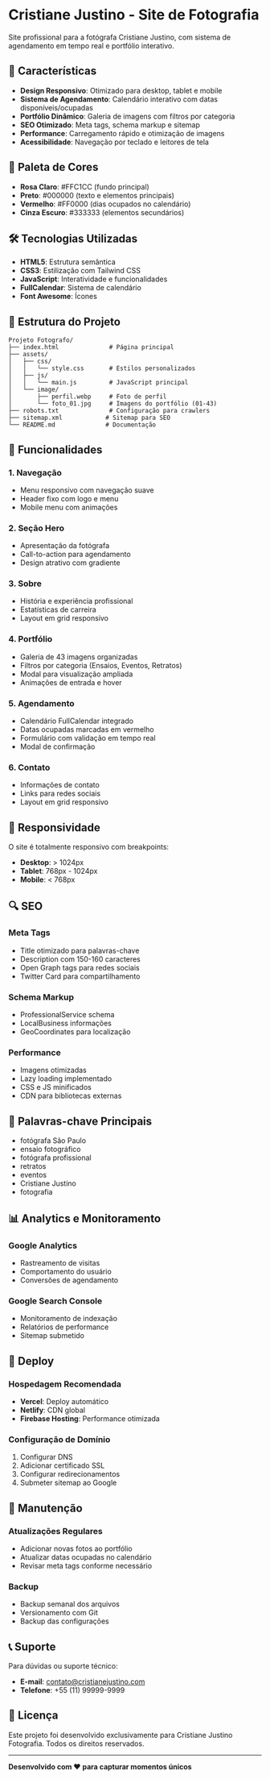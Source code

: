 # Cristiane Justino - Site de Fotografia

Site profissional para a fotógrafa Cristiane Justino, com sistema de agendamento em tempo real e portfólio interativo.

## 🎯 Características

- **Design Responsivo**: Otimizado para desktop, tablet e mobile
- **Sistema de Agendamento**: Calendário interativo com datas disponíveis/ocupadas
- **Portfólio Dinâmico**: Galeria de imagens com filtros por categoria
- **SEO Otimizado**: Meta tags, schema markup e sitemap
- **Performance**: Carregamento rápido e otimização de imagens
- **Acessibilidade**: Navegação por teclado e leitores de tela

## 🎨 Paleta de Cores

- **Rosa Claro**: #FFC1CC (fundo principal)
- **Preto**: #000000 (texto e elementos principais)
- **Vermelho**: #FF0000 (dias ocupados no calendário)
- **Cinza Escuro**: #333333 (elementos secundários)

## 🛠️ Tecnologias Utilizadas

- **HTML5**: Estrutura semântica
- **CSS3**: Estilização com Tailwind CSS
- **JavaScript**: Interatividade e funcionalidades
- **FullCalendar**: Sistema de calendário
- **Font Awesome**: Ícones

## 📁 Estrutura do Projeto

```
Projeto Fotografo/
├── index.html              # Página principal
├── assets/
│   ├── css/
│   │   └── style.css       # Estilos personalizados
│   ├── js/
│   │   └── main.js         # JavaScript principal
│   └── image/
│       ├── perfil.webp     # Foto de perfil
│       └── foto_01.jpg     # Imagens do portfólio (01-43)
├── robots.txt              # Configuração para crawlers
├── sitemap.xml            # Sitemap para SEO
└── README.md              # Documentação
```

## 🚀 Funcionalidades

### 1. Navegação
- Menu responsivo com navegação suave
- Header fixo com logo e menu
- Mobile menu com animações

### 2. Seção Hero
- Apresentação da fotógrafa
- Call-to-action para agendamento
- Design atrativo com gradiente

### 3. Sobre
- História e experiência profissional
- Estatísticas de carreira
- Layout em grid responsivo

### 4. Portfólio
- Galeria de 43 imagens organizadas
- Filtros por categoria (Ensaios, Eventos, Retratos)
- Modal para visualização ampliada
- Animações de entrada e hover

### 5. Agendamento
- Calendário FullCalendar integrado
- Datas ocupadas marcadas em vermelho
- Formulário com validação em tempo real
- Modal de confirmação

### 6. Contato
- Informações de contato
- Links para redes sociais
- Layout em grid responsivo

## 📱 Responsividade

O site é totalmente responsivo com breakpoints:
- **Desktop**: > 1024px
- **Tablet**: 768px - 1024px
- **Mobile**: < 768px

## 🔍 SEO

### Meta Tags
- Title otimizado para palavras-chave
- Description com 150-160 caracteres
- Open Graph tags para redes sociais
- Twitter Card para compartilhamento

### Schema Markup
- ProfessionalService schema
- LocalBusiness informações
- GeoCoordinates para localização

### Performance
- Imagens otimizadas
- Lazy loading implementado
- CSS e JS minificados
- CDN para bibliotecas externas

## 🎯 Palavras-chave Principais

- fotógrafa São Paulo
- ensaio fotográfico
- fotógrafa profissional
- retratos
- eventos
- Cristiane Justino
- fotografia

## 📊 Analytics e Monitoramento

### Google Analytics
- Rastreamento de visitas
- Comportamento do usuário
- Conversões de agendamento

### Google Search Console
- Monitoramento de indexação
- Relatórios de performance
- Sitemap submetido

## 🚀 Deploy

### Hospedagem Recomendada
- **Vercel**: Deploy automático
- **Netlify**: CDN global
- **Firebase Hosting**: Performance otimizada

### Configuração de Domínio
1. Configurar DNS
2. Adicionar certificado SSL
3. Configurar redirecionamentos
4. Submeter sitemap ao Google

## 🔧 Manutenção

### Atualizações Regulares
- Adicionar novas fotos ao portfólio
- Atualizar datas ocupadas no calendário
- Revisar meta tags conforme necessário

### Backup
- Backup semanal dos arquivos
- Versionamento com Git
- Backup das configurações

## 📞 Suporte

Para dúvidas ou suporte técnico:
- **E-mail**: contato@cristianejustino.com
- **Telefone**: +55 (11) 99999-9999

## 📄 Licença

Este projeto foi desenvolvido exclusivamente para Cristiane Justino Fotografia. Todos os direitos reservados.

---

**Desenvolvido com ❤️ para capturar momentos únicos** 